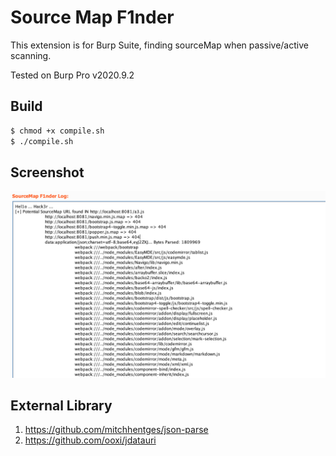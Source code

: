 
# Source Map F1nder

This extension is for Burp Suite, finding sourceMap when passive/active scanning.

Tested on Burp Pro v2020.9.2

## Build

```bash
$ chmod +x compile.sh
$ ./compile.sh
```

## Screenshot

![sample-image](f1nder-screenshot.png)

## External Library

1. https://github.com/mitchhentges/json-parse
2. https://github.com/ooxi/jdatauri

